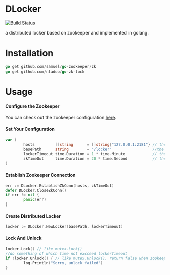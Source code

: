 # DLocker
[![Build Status](https://travis-ci.org/nladuo/DLocker.svg)](https://travis-ci.org/nladuo/DLocker)

a distributed locker based on zookeeper and implemented in golang.

# Installation
```go
go get github.com/samuel/go-zookeeper/zk
go get github.com/nladuo/go-zk-lock
```

# Usage
#### Configure the Zookeeper
You can check out the zookeeper configuration <a href="http://zookeeper.apache.org/doc/r3.4.6/zookeeperStarted.html">here</a>.
#### Set Your Configuration
``` go
var (
        hosts         []string      = []string{"127.0.0.1:2181"} // the zookeeper hosts
        basePath      string        = "/locker"                  //the application znode path
        lockerTimeout time.Duration = 1 * time.Minute            // the maximum time for a locker waiting
        zkTimeOut     time.Duration = 20 * time.Second           // the zk connection timeout
)
```
#### Establish Zookeeper Connection
``` go
err := DLocker.EstablishZkConn(hosts, zkTimeOut)
defer DLocker.CloseZkConn()
if err != nil {
        panic(err)
}
```
#### Create Distributed Locker
``` go
locker := DLocker.NewLocker(basePath, lockerTimeout)
```
#### Lock And Unlock
``` go
locker.Lock() // like mutex.Lock()
//do something of which time not excceed lockerTimeout
if !locker.Unlock() { // like mutex.Unlock(), return false when zookeeper connection error or locker timeout
        log.Println("Sorry, unlock failed")
}
```
